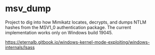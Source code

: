 # msv_dump

Project to dig into how Mimikatz locates, decrypts, and dumps NTLM hashes from the MSV1_0 authentication package. The current implementation works only on Windows build 19045.

https://eternalb.gitbook.io/windows-kernel-mode-exploiting/windows-internals/lsass
